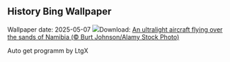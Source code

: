 ## History Bing Wallpaper
Wallpaper date: 2025-05-07
![](https://www.bing.com/th?id=OHR.FlyoverNamibia_EN-CA6702004315_UHD.jpg&w=1000)Download: [An ultralight aircraft flying over the sands of Namibia (© Burt Johnson/Alamy Stock Photo)](https://www.bing.com/th?id=OHR.FlyoverNamibia_EN-CA6702004315_UHD.jpg)

Auto get programm by LtgX
